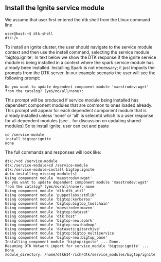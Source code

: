 ## Install the Ignite service module
We assume that user first entered the dtk shell from the LInux command line
```
user@host:~$ dtk-shell
dtk:/>
```


To install an ignite cluster, the user should navigate to the service module context and then use the install command, selecting the service module 'bigtop:ignite'. In text below we show the DTK response if the ignite service module is being installed in a context where the spark service module has already been installed. Installing Spark is not necessary;  it just impacts the prompts from the DTK server. In our example scenario the user will see the following prompt:
```
Do you want to update dependent component module 'maestrodev:wget' from the catalog? (yes/no/all/none):
```
This prompt will be produced if service module being installed has dependent component modules that are common to ones loaded already. This prompt will appear for each dependent component module that is already installed unless 'none' or 'all' is selecetd which is a user response for all dependent modules (see .. for discussion on updating shared modules)
So to install ignite, user can cut and paste
```
cd /service-module
install bigtop:ignite
none

```
The full commands and responses will look like:
```
dtk:/>cd /service-module
dtk:/service-module>cd /service-module
dtk:/service-module>install bigtop:ignite
Auto-installing missing module(s)
Using component module 'maestrodev:wget'
Do you want to update dependent component module 'maestrodev:wget' from the catalog? (yes/no/all/none): none
Using component module 'dtk:dtk_util'
Using component module 'puppetlabs:stdlib'
Using component module 'bigtop:kerberos'
Using component module 'bigtop:bigtop_toolchain'
Using component module 'maestrodev:maven'
Using component module 'bigtop:dataset'
Using component module 'dtk:host'
Using component module 'bigtop-new:spark'
Using component module 'bigtop-new:hadoop'
Using component module 'datasets:gitarchive'
Using component module 'bigtop:bigtop_multiservice'
Using component module 'bigtop-new:bigtop_base'
Installing component module 'bigtop:ignite' ... Done.
Resuming DTK Network import for service_module 'bigtop:ignite' ... Done
module_directory: /home/dtk614-rich/dtk/service_modules/bigtop/ignite
```
